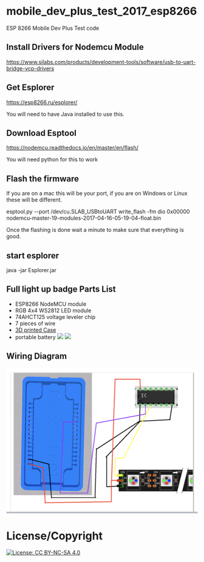 # mobile_dev_plus_test_2017_esp8266
ESP 8266 Mobile Dev Plus Test code

## Install Drivers for Nodemcu Module

https://www.silabs.com/products/development-tools/software/usb-to-uart-bridge-vcp-drivers

## Get Esplorer

https://esp8266.ru/esplorer/

You will need to have Java installed to use this.

## Download Esptool 

https://nodemcu.readthedocs.io/en/master/en/flash/

You will need python for this to work

## Flash the firmware

If you are on a mac this will be your port, if you are on Windows or Linux these will be different.

esptool.py --port /dev/cu.SLAB_USBtoUART write_flash -fm dio 0x00000 nodemcu-master-19-modules-2017-04-16-05-19-04-float.bin 

Once the flashing is done wait a minute to make sure that everything is good.

## start esplorer

java -jar Esplorer.jar

## Full light up badge Parts List

* ESP8266 NodeMCU module 
* RGB 4x4 WS2812 LED module
* 74AHCT125 voltage leveler chip
* 7 pieces of wire
* [3D printed Case](https://www.thingiverse.com/thing:1128026/#files)
* portable battery ![](https://i.ebayimg.com/images/i/182463930596-0-0/s-l140/p.jpg) ![](https://assets.pcmag.com/media/images/530904-radioshack-lipstick-portable-power-bank.jpg?thumb=y&width=333&height=245)

## Wiring Diagram

![](https://raw.githubusercontent.com/lgleasain/mobile_dev_plus_test_2017_esp8266/master/wiring_diagram.png)

# License/Copyright

[![License: CC BY-NC-SA 4.0](https://img.shields.io/badge/License-CC%20BY--NC--SA%204.0-lightgrey.svg)](http://creativecommons.org/licenses/by-nc-sa/4.0/)

